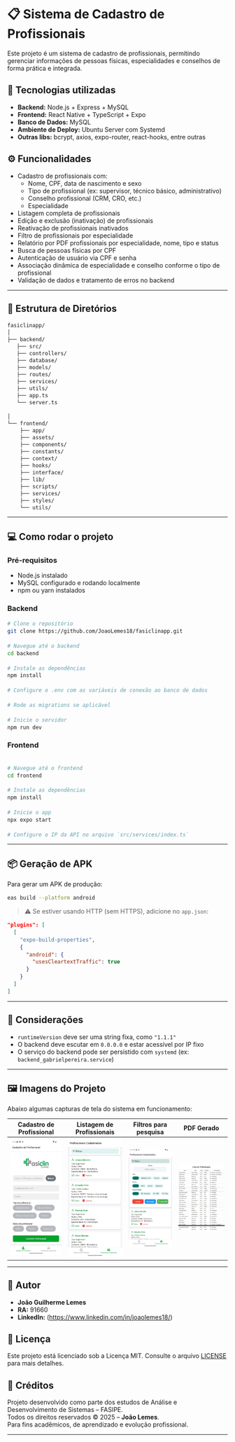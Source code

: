 # 📋 Sistema de Cadastro de Profissionais

Este projeto é um sistema de cadastro de profissionais, permitindo gerenciar informações de pessoas físicas, especialidades e conselhos de forma prática e integrada.

## 🚀 Tecnologias utilizadas

- **Backend:** Node.js + Express + MySQL  
- **Frontend:** React Native + TypeScript + Expo  
- **Banco de Dados:** MySQL
- **Ambiente de Deploy:** Ubuntu Server com Systemd
- **Outras libs:** bcrypt, axios, expo-router, react-hooks, entre outras

## ⚙️ Funcionalidades

- Cadastro de profissionais com:
  - Nome, CPF, data de nascimento e sexo
  - Tipo de profissional (ex: supervisor, técnico básico, administrativo)
  - Conselho profissional (CRM, CRO, etc.)
  - Especialidade
- Listagem completa de profissionais
- Edição e exclusão (inativação) de profissionais
- Reativação de profissionais inativados
- Filtro de profissionais por especialidade
- Relatório por PDF profissionais por especialidade, nome, tipo e status
- Busca de pessoas físicas por CPF
- Autenticação de usuário via CPF e senha 
- Associação dinâmica de especialidade e conselho conforme o tipo de profissional
- Validação de dados e tratamento de erros no backend

---


## 🧱 Estrutura de Diretórios

```
fasiclinapp/
│
├── backend/
   ├── src/
   ├── controllers/
   ├── database/
   ├── models/
   ├── routes/
   ├── services/
   ├── utils/
   ├── app.ts
   └── server.ts

│
└── frontend/
    ├── app/
    ├── assets/
    ├── components/
    ├── constants/
    ├── context/
    ├── hooks/
    ├── interface/
    ├── lib/
    ├── scripts/
    ├── services/
    ├── styles/
    └── utils/

```

---

## 💻 Como rodar o projeto

### Pré-requisitos

- Node.js instalado
- MySQL configurado e rodando localmente
- npm ou yarn instalados


### Backend

```bash
# Clone o repositório
git clone https://github.com/JoaoLemes18/fasiclinapp.git

# Navegue até o backend
cd backend

# Instale as dependências
npm install

# Configure o .env com as variáveis de conexão ao banco de dados

# Rode as migrations se aplicável

# Inicie o servidor
npm run dev

```
### Frontend

```bash

# Navegue até o frontend
cd frontend

# Instale as dependências
npm install

# Inicie o app
npx expo start

# Configure o IP da API no arquivo `src/services/index.ts`

```
---
## 📦 Geração de APK

Para gerar um APK de produção:

```bash
eas build --platform android
```

> ⚠️ Se estiver usando HTTP (sem HTTPS), adicione no `app.json`:

```json
"plugins": [
  [
    "expo-build-properties",
    {
      "android": {
        "usesCleartextTraffic": true
      }
    }
  ]
]
```
---

## 🧠 Considerações

- `runtimeVersion` deve ser uma string fixa, como `"1.1.1"`
- O backend deve escutar em `0.0.0.0` e estar acessível por IP fixo
- O serviço do backend pode ser persistido com `systemd` (ex: `backend_gabrielpereira.service`)

---

## 🖼️ Imagens do Projeto

Abaixo algumas capturas de tela do sistema em funcionamento:

| Cadastro de Profissional | Listagem de Profissionais | Filtros para pesquisa | PDF Gerado |
|---------------------------|----------------------------|-------------------------|------------|
| ![Cadastro de Profissional](./screenshots/app1.jpg) | ![Listagem de Profissionais](./screenshots/app2.jpg) | ![Cards de Profissionais](./screenshots/app3.jpg) | ![PDF Gerado](./screenshots/app4.jpg) |


---


## 👤 Autor

- **João Guilherme Lemes**
- **RA:** 91660
- **LinkedIn:** (https://www.linkedin.com/in/joaolemes18/) 


## 📄 Licença

Este projeto está licenciado sob a Licença MIT. Consulte o arquivo [LICENSE](LICENSE) para mais detalhes.



## 📌 Créditos

Projeto desenvolvido como parte dos estudos de Análise e Desenvolvimento de Sistemas – FASIPE.  
Todos os direitos reservados © 2025 – **João Lemes**.  
Para fins acadêmicos, de aprendizado e evolução profissional.

---
